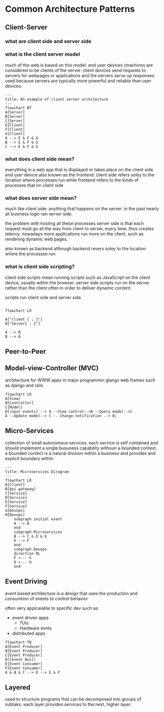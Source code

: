 # Common Architecture Patterns
## Client-Server
### what are client side and server side

### what is the client server model
much of the web is based on this model. end user devices (machines are considered to be clients of the server. client devices send requests to servers for webpages or applications and the servers serve up responses. 
used because servers are typically more powerful and reliable than user devices.

```mermaid
---
title: An example of client server architecture
---
flowchart BT
A[Server]
B[Server]
C[Server]
E[Client]
F[Client]
G[Client]
A --> E & F & G
B --> E & F & G
C --> E & F & G
```


### what does client side mean?
everything in a web app that is displayed or takes place on the client side end user device
also known as the frontend. client side refers soley to the location where processes run while frontend refers to the kinds of processes that rin client side

### what does server side mean?

much like client side: anything that happens on the server. in the past nearly all business logic ran server side. 

the problem with hosting all these processes server side is that each request must go all the way from client to server, every time. thos creates latency. nowadays more applications run more on the client, such as rendering dynamic web pages.

also known as backend although backend revers soley to the location where the processes run

### what is client side scripting?
client side scripts mean running scripts such as JavaScript on the client device, usually within the browser.
server side scripts run on the server rather than the client often in order to deliver dynamic content.

scripts run client side and server side
```mermaid

flowchart LR

A["client { ; }"]
B["Server{ ; }"]

A --> B
B --> A
```

## Peer-to-Peer
## Model-view-Controller (MVC)

architecture for WWW apps in major programmin glangs
web frames such as django and rails
```mermaid
flowchart LR
A[View]
B[Controller]
C[Model]
D[input events] --> A --View control-->B --Query model-->C
A --Update model--> C -. Change notification .-> B;

```


## Micro-Services
collection of small autonomous services. each service is self contained and should implement a single busuness capability withoun a bounded context. a bounded contect is a natural division within a business and provides and explicit boundary within
```mermaid
---
title: Microservices Diragram
---
flowchart LR
A[Client]
B[Api gateway]
C[Service]
D[Service]
E[Service]
F[Service]
G[Devops]
H[Devops]
    subgraph initial event
    A --> B
    end
    subgraph Microservices
    B --> C & D & E
    E --> F
    end
    subgraph Devops 
	direction RL
	F <-.- G
	D <-.- H
	end

```

## Event Driving
event based architecture is a design that uses the production and consumtion of events to control behavior

often very applcaiable to specific dev such as:
- event driven apps
	- ?UIs
	- Hardware evnts
- distributed apps
```mermaid
flowchart TB
A[Event Producer]
B[Event Producer]
C[Event Producer]
D([Event Bus])
E[Event Consumer]
F[Event Consumer]
A & B & C --> D --> E & F
```

## Layered
used to structure programs that can be decomposed into groups of subtaks. each layer provides services to the next, higher layer. 